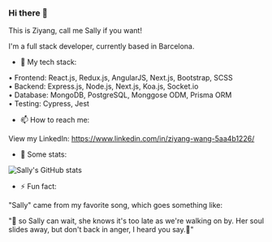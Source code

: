 ### Hi there 👋

<!--
**IsNotSally/IsNotSally** is a ✨ _special_ ✨ repository because its `README.md` (this file) appears on your GitHub profile.

Here are some ideas to get you started:

- 🔭 I’m currently working on ...
- 🌱 I’m currently learning ...
- 👯 I’m looking to collaborate on ...
- 🤔 I’m looking for help with ...
- 💬 Ask me about ...
- 📫 How to reach me: ...
- 😄 Pronouns: ...
- ⚡ Fun fact: ...
-->

This is Ziyang, call me Sally if you want!   

I'm a full stack developer, currently based in Barcelona. 


- 🔭 My tech stack:


• Frontend: React.js, Redux.js, AngularJS, Next.js, Bootstrap, SCSS  
• Backend: Express.js, Node.js, Next.js, Koa.js, Socket.io  
• Database: MongoDB, PostgreSQL, Monggose ODM, Prisma ORM  
• Testing: Cypress, Jest  



- 📫 How to reach me: 


View my LinkedIn: https://www.linkedin.com/in/ziyang-wang-5aa4b1226/




- 🌱 Some stats:  


![Sally's GitHub stats](https://github-readme-stats.vercel.app/api?username=IsNotSally&count_private=true&show_icons=true&theme=radical)





- ⚡ Fun fact:   


"Sally" came from my favorite song, which goes something like:    

"🎵 so Sally can wait, she knows it's too late as we're walking on by. Her soul slides away, but don't back in anger, I heard you say.🎵"
